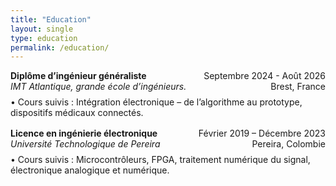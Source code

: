 ```yaml
---
title: "Education"
layout: single
type: education
permalink: /education/
---
```


<div style="display: flex; justify-content: space-between;">
  <div><strong>Diplôme d’ingénieur généraliste</strong></div>
  <div>Septembre 2024 - Août 2026</div>
</div>
<div style="display: flex; justify-content: space-between;">
  <div style="font-style: italic;">IMT Atlantique, grande école d’ingénieurs.</div>
  <div>Brest, France</div>
</div>
<div style="margin-top: 8px;">
   • Cours suivis : Intégration électronique – de l’algorithme au prototype, dispositifs médicaux connectés.
</div>

<div style="display: flex; justify-content: space-between; margin-top: 16px;">
  <div><strong>Licence en ingénierie électronique</strong></div>
  <div>Février 2019 – Décembre 2023</div>
</div>
<div style="display: flex; justify-content: space-between;">
  <div style="font-style: italic;">Université Technologique de Pereira</div>
  <div>Pereira, Colombie</div>
</div>
<div style="margin-top: 8px;">
   • Cours suivis : Microcontrôleurs, FPGA, traitement numérique du signal, électronique analogique et numérique.
</div>
